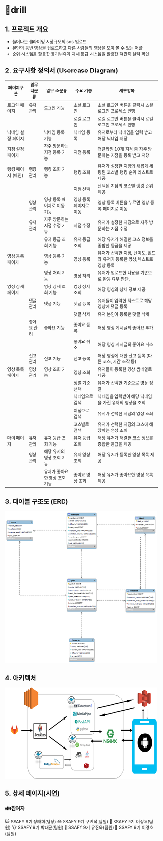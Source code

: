 # 🍪drill 

## 1. 프로젝트 개요

 - 늘어나는 클라이밍 시장규모와 sns 업로드
 - 본인의 등반 영상을 업로드하고 다른 사람들의 영상을 모아 볼 수 있는 어플
 - 순위 시스템을 활용한 동기부여와 자체 등급 시스템을 활용한 객관적 실력 확인

## 2. 요구사항 정의서 (Usercase Diagram)

| 페이지구분       | 업무 대분류 | 업무 소분류            | 주요 기능         | 세부항목                                       |
| ----------- | ------ | ----------------- | ------------- | ------------------------------------------ |
| 로그인 페이지     | 유저 관리  | 로그인 기능            | 소셜 로그인        | 소셜 로그인 버튼을 클릭시 소셜 로그인 프로세스 진행              |
|             |        |                   | 로컬 로그인        | 로컬 로그인 버튼을 클릭시 로컬 로그인 프로세스 진행              |
| 닉네임 설정 페이지  |        | 닉네임 등록 기능         | 닉네임 등록        | 유저로부터 닉네임을 입력 받고 해당 닉네임 저장                 |
| 지점 설정 페이지   |        | 자주 방문하는 지점 등록 기능  | 지점 등록         | 더클라임 10개 지점 중 자주 방문하는 지점을 등록 받고 저장         |
| 랭킹 페이지 (메인) | 랭킹 관리  | 랭킹 조회 기능          | 랭킹 조회         | 유저가 설정한 지점의 새롭게 세팅된 코스별 랭킹 순위 리스트로 제공      |
|             |        |                   | 지점 선택         | 선택된 지점의 코스별 랭킹 순위 제공                       |
|             | 영상 관리  | 영상 등록 페이지로 이동 기능  | 영상 등록 페이지로 이동 | 영상 등록 버튼을 누르면 영상 등록 페이지로 이동                |
|             | 유저 관리  | 자주 방문하는 지점 수정 기능  | 지점 수정         | 유저가 설정한 지점으로 자주 방문하는 지점 수정                 |
|             |        | 유저 등급 조회 기능       | 유저 등급 조회      | 해당 유저가 해결한 코스 정보를 종합한 등급을 제공               |
| 영상 등록 페이지   |        | 영상 등록 기능          | 영상 등록         | 유저가 선택한 지점, 난이도, 홀드와 유저가 등록한 영상,텍스트로 영상 등록 |
|             |        | 영상 처리 기능          | 영상 처리         | 유저가 업로드한 내용을 기반으로 완등 여부 판단.                |
| 영상 상세 페이지   |        | 영상 상세 조회 기능       | 영상 상세 조회      | 해당 영상의 상세 정보 제공                            |
|             | 댓글 관리  | 댓글 기능             | 댓글 등록         | 유저들이 입력한 텍스트로 해당 영상에 댓글 등록                 |
|             |        |                   | 댓글 삭제         | 유저 본인이 등록한 댓글 삭제                           |
|             | 좋아요 관리 | 좋아요 기능            | 좋아요 등록        | 해당 영상 게시글의 좋아요 추가                          |
|             |        |                   | 좋아요 취소        | 해당 영상 게시글의 좋아요 취소                          |
|             | 신고 관리  | 신고 기능             | 신고 등록         | 해당 영상에 대한 신고 등록 (다른 코스, 시간 조작 등)           |
| 영상 목록 페이지   | 영상 관리  | 영상 조회 기능          | 영상 조회         | 유저들이 등록한 영상 썸네일로 제공                        |
|             |        |                   | 정렬 기준 선택      | 유저가 선택한 기준으로 영상 정렬                         |
|             |        |                   | 닉네임으로 검색      | 닉네임을 입력받아 해당 닉네임을 가진 유저의 영상을 조회            |
|             |        |                   | 지점으로 검색       | 유저가 선택한 지점의 영상 조회                          |
|             |        |                   | 코스별로 검색       | 유저가 선택한 지점의 코스에 해당하는 영상 조회                 |
| 마이 페이지      | 유저 관리  | 유저 등급 조회 기능       | 유저 등급 조회      | 해당 유저가 해결한 코스 정보를 종합한 등급을 제공               |
|             | 영상 관리  | 해당 유저의 영상 조회 기능   | 유저 영상 조회      | 해당 유저가 등록한 영상 목록 제공                        |
|             |        | 유저가 좋아요한 영상 조회 기능 | 좋아요 영상 조회     | 해당 유저가 좋아요한 영상 목록 제공                       |

## 3. 테이블 구조도 (ERD)
   
   <img src="exec/img/erd__1_.png " width="500" height="500">

## 4. 아키텍처
   
   <img src="exec/img/architecture.png" width="500" height="300">

## 5. 상세 페이지(시연)

### 👪참여자
😺 SSAFY 9기 정태희(팀장)
😎 SSAFY 9기 구민석(팀원)
🐻 SSAFY 9기 이상우(팀원)
🐮 SSAFY 9기 박대균(팀원)
🤖 SSAFY 9기 유진욱(팀원)
🐼 SSAFY 9기 이경호(팀원)
